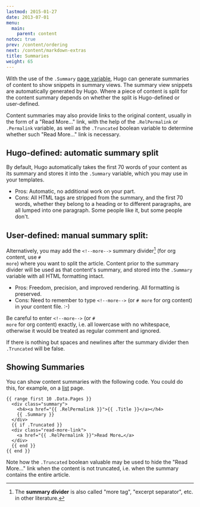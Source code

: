 ```yaml
---
lastmod: 2015-01-27
date: 2013-07-01
menu:
  main:
    parent: content
notoc: true
prev: /content/ordering
next: /content/markdown-extras
title: Summaries
weight: 65
---
```


With the use of the `.Summary` [page variable](/templates/variables/), Hugo can generate summaries of content to show snippets in summary views. The summary view snippets are automatically generated by Hugo. Where a piece of content is split for the content summary depends on whether the split is Hugo-defined or user-defined.

Content summaries may also provide links to the original content, usually in the form of a "Read More..." link, with the help of the `.RelPermalink` or `.Permalink` variable, as well as the `.Truncated` boolean variable to determine whether such "Read More..." link is necessary.

## Hugo-defined: automatic summary split

By default, Hugo automatically takes the first 70 words of your content as its summary and stores it into the `.Summary` variable, which you may use in your templates.

* Pros: Automatic, no additional work on your part.
* Cons: All HTML tags are stripped from the summary, and the first 70 words, whether they belong to a heading or to different paragraphs, are all lumped into one paragraph.  Some people like it, but some people don't.

## User-defined: manual summary split:

Alternatively, you may add the <code>&#60;&#33;&#45;&#45;more&#45;&#45;&#62;</code> summary divider[^1] (for org content, use <code># more</code>) where you want to split the article.  Content prior to the summary divider will be used as that content's summary, and stored into the `.Summary` variable with all HTML formatting intact.

[^1]: The **summary divider** is also called "more tag", "excerpt separator", etc. in other literature.

* Pros: Freedom, precision, and improved rendering.  All formatting is preserved.
* Cons: Need to remember to type <code>&#60;&#33;&#45;&#45;more&#45;&#45;&#62;</code> (or <code># more</code> for org content) in your content file.  :-)

Be careful to enter <code>&#60;&#33;&#45;&#45;more&#45;&#45;&#62;</code> (or <code># more</code> for org content) exactly, i.e. all lowercase with no whitespace, otherwise it would be treated as regular comment and ignored.

If there is nothing but spaces and newlines after the summary divider then `.Truncated` will be false.

## Showing Summaries

You can show content summaries with the following code. You could do this, for example, on a [list](/templates/list/) page.

    {{ range first 10 .Data.Pages }}
      <div class="summary">
        <h4><a href="{{ .RelPermalink }}">{{ .Title }}</a></h4>
        {{ .Summary }}
      </div>
      {{ if .Truncated }}
      <div class="read-more-link">
        <a href="{{ .RelPermalink }}">Read More…</a>
      </div>
      {{ end }}
    {{ end }}

Note how the `.Truncated` boolean valuable may be used to hide the "Read More..." link when the content is not truncated, i.e. when the summary contains the entire article.
